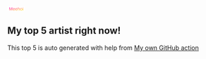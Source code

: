 ![Meehoi Logo](https://github.com/beam41/beam41/raw/master/mh.svg)

## My top 5 artist right now!
<!-- table start -->
<!-- table end -->

This top 5 is auto generated with help from [My own GitHub action](https://github.com/beam41/spotify-listening)
